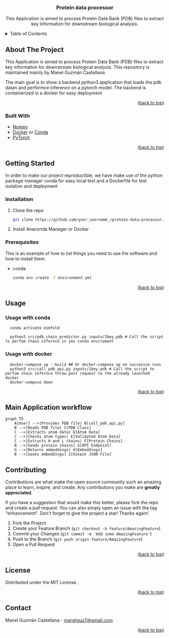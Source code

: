 <div id="top"></div>

  <h3 align="center">Protein data processor</h3>

  <p align="center">
    This Application is aimed to process Protein Data Bank (PDB) files to extract key information for downstream biological analysis.
  </p>
</div>



<!-- TABLE OF CONTENTS -->
<details>
  <summary>Table of Contents</summary>
  <ol>
    <li>
      <a href="#about-the-project">About The Project</a>
      <ul>
        <li><a href="#built-with">Built With</a></li>
      </ul>
    </li>
    <li>
      <a href="#getting-started">Getting Started</a>
      <ul>
        <li><a href="#installation">Installation</a></li>
        <li><a href="#prerequisites">Prerequisites</a></li>
      </ul>
    </li>
    <li><a href="#usage">Usage</a></li>
    <li><a href="#contributing">Contributing</a></li>
    <li><a href="#license">License</a></li>
    <li><a href="#contact">Contact</a></li>
    <li><a href="#acknowledgments">Acknowledgments</a></li>
  </ol>
</details>



<!-- ABOUT THE PROJECT -->
## About The Project

This Application is aimed to process Protein Data Bank (PDB) files to extract key information for downstream biological analysis. This repository is maintained mainly by Manel Guzmán Castellana

The main goal is to show a backend python3 application that loads the pdb datan and performce inference on a pytorch model. The backend is containerized in a docker for easy deployment


<p align="right">(<a href="#top">back to top</a>)</p>



### Built With

* [Numpy](https://numpy.org/)
* [Docker](https://docker.com/) or [Conda](https://anaconda.org/)
* [PyTorch](https://pytorch.org/)


<p align="right">(<a href="#top">back to top</a>)</p>



<!-- GETTING STARTED -->
## Getting Started

In order to make our project reproductible, we have make use of the python package manager conda for easy local test and a Dockerfile for test isolation and deployment

### Installation

1. Clone the repo
   ```sh
   git clone https://github.com/your_username_/protein-data-processor.git
   ```
2. Install Anaconda Manager or Docker

### Prerequisites

This is an example of how to list things you need to use the software and how to install them.
* conda
  ```sh
  conda env create -f environment.yml
  ```

<p align="right">(<a href="#top">back to top</a>)</p>



<!-- USAGE EXAMPLES -->
## Usage
### Usage with conda
  ```
    conda activate esmfold

    python3 src/pdb_chain_predictor.py inputs/1bey.pdb # Call the script to perfom chain infernce in you conda enviroment
  ```

### Usage with docker
  ```
    docker-compose up --build ## Or docker-compose up on succesive runs
    python3 src/call_pdb_api.py inputs/1bey.pdb # Call the script to perfom chain infernce throw post request to the already launched docker
    docker-compose down
  ```

<p align="right">(<a href="#top">back to top</a>)</p>

## Main Application workflow

```mermaid
graph TD
    A[User] -->|Provides PDB file| B[call_pdb_api.py]
    B -->|Reads PDB file| C[PDB Class]
    C -->|Extracts atom data| D[Atom Data]
    C -->|Checks atom types| E[Validated Atom Data]
    C -->|Extracts H and L chains| F[Protein Chains]
    B -->|Sends protein chains| G[API Endpoint]
    G -->|Returns embeddings| H[Embeddings]
    B -->|Saves embeddings| I[Output JSON File]
```

<!-- CONTRIBUTING -->
## Contributing

Contributions are what make the open source community such an amazing place to learn, inspire, and create. Any contributions you make are **greatly appreciated**.

If you have a suggestion that would make this better, please fork the repo and create a pull request. You can also simply open an issue with the tag "enhancement".
Don't forget to give the project a star! Thanks again!

1. Fork the Project
2. Create your Feature Branch (`git checkout -b feature/AmazingFeature`)
3. Commit your Changes (`git commit -m 'Add some AmazingFeature'`)
4. Push to the Branch (`git push origin feature/AmazingFeature`)
5. Open a Pull Request

<p align="right">(<a href="#top">back to top</a>)</p>



<!-- LICENSE -->
## License

Distributed under the MIT License.

<p align="right">(<a href="#top">back to top</a>)</p>



<!-- CONTACT -->
## Contact


Manel Guzmán Castellana - manelguz7@gmail.com

<p align="right">(<a href="#top">back to top</a>)</p>



<!-- MARKDOWN LINKS & IMAGES -->
<!-- https://www.markdownguide.org/basic-syntax/#reference-style-links -->
[contributors-shield]: https://img.shields.io/github/contributors/othneildrew/Best-README-Template.svg?style=for-the-badge
[contributors-url]: https://github.com/othneildrew/Best-README-Template/graphs/contributors
[forks-shield]: https://img.shields.io/github/forks/othneildrew/Best-README-Template.svg?style=for-the-badge
[forks-url]: https://github.com/othneildrew/Best-README-Template/network/members
[stars-shield]: https://img.shields.io/github/stars/othneildrew/Best-README-Template.svg?style=for-the-badge
[stars-url]: https://github.com/othneildrew/Best-README-Template/stargazers
[issues-shield]: https://img.shields.io/github/issues/othneildrew/Best-README-Template.svg?style=for-the-badge
[issues-url]: https://github.com/othneildrew/Best-README-Template/issues
[license-shield]: https://img.shields.io/github/license/othneildrew/Best-README-Template.svg?style=for-the-badge
[license-url]: https://github.com/othneildrew/Best-README-Template/blob/master/LICENSE.txt
[linkedin-shield]: https://img.shields.io/badge/-LinkedIn-black.svg?style=for-the-badge&logo=linkedin&colorB=555
[linkedin-url]: https://linkedin.com/in/othneildrew
[product-screenshot]: images/screenshot.png
